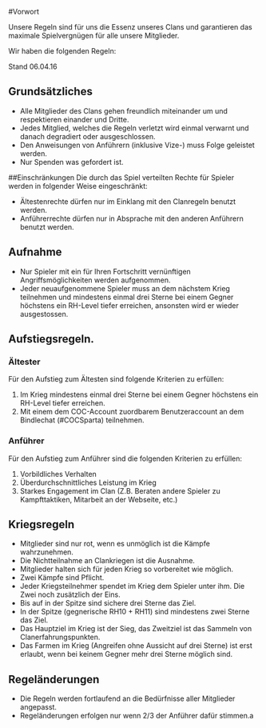 #Vorwort

Unsere Regeln sind für uns die Essenz unseres Clans und garantieren das maximale Spielvergnügen für alle unsere Mitglieder.

Wir haben die folgenden Regeln:

Stand 06.04.16

## Grundsätzliches
 * Alle Mitglieder des Clans gehen freundlich miteinander um und respektieren einander und Dritte.
 * Jedes Mitglied, welches die Regeln verletzt wird einmal verwarnt und danach degradiert oder ausgeschlossen.
 * Den Anweisungen von Anführern (inklusive Vize-) muss Folge geleistet werden.
 * Nur Spenden was gefordert ist.

##Einschränkungen
Die durch das Spiel verteilten Rechte für Spieler werden in folgender Weise eingeschränkt:
 * Ältestenrechte dürfen nur im Einklang mit den Clanregeln benutzt werden.
 * Anführerrechte dürfen nur in Absprache mit den anderen Anführern benutzt werden.

## Aufnahme
 * Nur Spieler mit ein für Ihren Fortschritt vernünftigen Angriffsmöglichkeiten werden aufgenommen.
 * Jeder neuaufgenommene Spieler muss an dem nächstem Krieg teilnehmen und mindestens einmal drei Sterne bei einem Gegner höchstens ein RH-Level tiefer erreichen, ansonsten wird er wieder ausgestossen.

## Aufstiegsregeln.
### Ältester
  Für den Aufstieg zum Ältesten sind folgende Kriterien zu erfüllen:
 1. Im Krieg mindestens einmal drei Sterne bei einem Gegner höchstens ein RH-Level tiefer erreichen.
 2. Mit einem dem COC-Account zuordbarem Benutzeraccount an dem Bindlechat (#COCSparta) teilnehmen.

### Anführer
  Für den Aufstieg zum Anführer sind die folgenden Kriterien zu erfüllen:
 1. Vorbildliches Verhalten
 2. Überdurchschnittliches Leistung im Krieg
 3. Starkes Engagement im Clan (Z.B. Beraten andere Spieler zu Kampfttaktiken, Mitarbeit an der Webseite, etc.)


## Kriegsregeln
 * Mitglieder sind nur rot, wenn es unmöglich ist die Kämpfe wahrzunehmen.
 * Die Nichtteilnahme an Clankriegen ist die Ausnahme.
 * Mitglieder halten sich für jeden Krieg so vorbereitet wie möglich.
 * Zwei Kämpfe sind Pflicht.
 * Jeder Kriegsteilnehmer spendet im Krieg dem Spieler unter ihm. Die Zwei noch zusätzlich der Eins.
 * Bis auf in der Spitze sind sichere drei Sterne das Ziel.
 * In der Spitze (gegnerische RH10 + RH11) sind mindestens zwei Sterne das Ziel.
 * Das Hauptziel im Krieg ist der Sieg, das Zweitziel ist das Sammeln von Clanerfahrungspunkten.
 * Das Farmen im Krieg (Angreifen ohne Aussicht auf drei Sterne) ist erst erlaubt, wenn bei keinem Gegner mehr drei Sterne möglich sind.


## Regeländerungen
 *  Die Regeln werden fortlaufend an die Bedürfnisse aller Mitglieder angepasst.
 * Regeländerungen erfolgen nur wenn 2/3 der Anführer dafür stimmen.a
